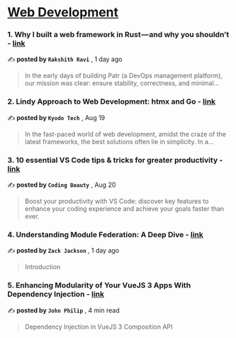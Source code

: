 
<h1><a href=https://medium.com/tag/web-development/recommended target="_blank" rel="noopener noreferrer">Web Development</a></h1>
<h3>1. Why I built a web framework in Rust — and why you shouldn’t - <a href=https://medium.com/@rakshith_ravi/why-i-built-a-web-framework-in-rust-and-why-you-shouldnt-59c4b15beb39?source=tag_recommended_feed---------0-84----------web_development----------6dddfc6d_160a_41cc_a665_b086b7b90a4b------- target="_blank" rel="noopener noreferrer">link</a></h3>

✍️ **posted by `Rakshith Ravi`** <date> , 1 day ago</date>

<blockquote>In the early days of building Patr (a DevOps management platform), our mission was clear: ensure stability, correctness, and minimal…</blockquote>

<h3>2. Lindy Approach to Web Development: htmx and Go - <a href=https://medium.com/@kyodo-tech/lindy-approach-to-web-development-htmx-and-go-809bdfdf2279?source=tag_recommended_feed---------1-107----------web_development----------6dddfc6d_160a_41cc_a665_b086b7b90a4b------- target="_blank" rel="noopener noreferrer">link</a></h3>

✍️ **posted by `Kyodo Tech`** <date> , Aug 19</date>

<blockquote>In the fast-paced world of web development, amidst the craze of the latest frameworks, the best solutions often lie in simplicity. In a…</blockquote>

<h3>3. 10 essential VS Code tips & tricks for greater productivity - <a href=https://medium.com/dev-genius/vscode-tips-tricks-98c6e2258626?source=tag_recommended_feed---------2-85----------web_development----------6dddfc6d_160a_41cc_a665_b086b7b90a4b------- target="_blank" rel="noopener noreferrer">link</a></h3>

✍️ **posted by `Coding Beauty`** <date> , Aug 20</date>

<blockquote>Boost your productivity with VS Code: discover key features to enhance your coding experience and achieve your goals faster than ever.</blockquote>

<h3>4. Understanding Module Federation: A Deep Dive - <a href=https://medium.com/@scriptedalchemy/understanding-webpack-module-federation-a-deep-dive-efe5c55bf366?source=tag_recommended_feed---------3-84----------web_development----------6dddfc6d_160a_41cc_a665_b086b7b90a4b------- target="_blank" rel="noopener noreferrer">link</a></h3>

✍️ **posted by `Zack Jackson`** <date> , 1 day ago</date>

<blockquote>Introduction</blockquote>

<h3>5. Enhancing Modularity of Your VueJS 3 Apps With Dependency Injection - <a href=https://medium.com/javascript-in-plain-english/enhancing-modularity-of-your-vuejs-3-apps-with-dependency-injection-761d287d5da1?source=tag_recommended_feed---------4-107----------web_development----------6dddfc6d_160a_41cc_a665_b086b7b90a4b------- target="_blank" rel="noopener noreferrer">link</a></h3>

✍️ **posted by `John Philip`** <date> , 4 min read</date>

<blockquote>Dependency Injection in VueJS 3 Composition API</blockquote>

